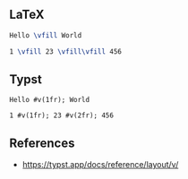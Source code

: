 ## LaTeX

```latex
Hello \vfill World

1 \vfill 23 \vfill\vfill 456
```



## Typst

```typst
Hello #v(1fr); World

1 #v(1fr); 23 #v(2fr); 456
```




## References

- https://typst.app/docs/reference/layout/v/
